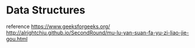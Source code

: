 # Data Structures

reference
https://www.geeksforgeeks.org/
http://alrightchiu.github.io/SecondRound/mu-lu-yan-suan-fa-yu-zi-liao-jie-gou.html